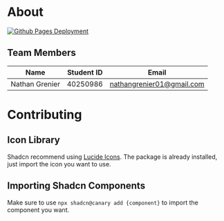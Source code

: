 # About

[![Github Pages Deployment](https://github.com/NathanGrenier/SOEN-357/actions/workflows/gh-pages.yaml/badge.svg?branch=main)](https://github.com/NathanGrenier/SOEN-357/actions/workflows/gh-pages.yaml)

## Team Members

| Name           | Student ID | Email                     |
| -------------- | ---------- | ------------------------- |
| Nathan Grenier | 40250986   | nathangrenier01@gmail.com |

# Contributing

## Icon Library

Shadcn recommend using [Lucide Icons](https://lucide.dev/icons/). The package is already installed, just import the icon you want to use.

## Importing Shadcn Components

Make sure to use `npx shadcn@canary add {component}` to import the component you want.